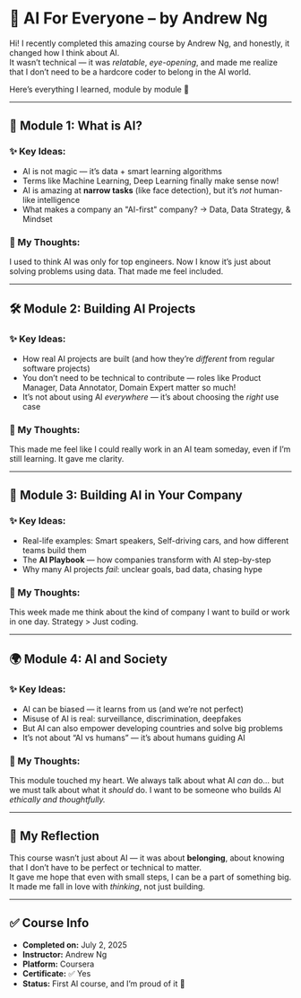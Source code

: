 # 🤖 AI For Everyone – by Andrew Ng

Hi! I recently completed this amazing course by Andrew Ng, and honestly, it changed how I think about AI.  
It wasn’t technical — it was *relatable*, *eye-opening*, and made me realize that I don’t need to be a hardcore coder to belong in the AI world.

Here’s everything I learned, module by module 🫶

---

## 📘 Module 1: What is AI?

### ✨ Key Ideas:
- AI is not magic — it’s data + smart learning algorithms
- Terms like Machine Learning, Deep Learning finally make sense now!
- AI is amazing at **narrow tasks** (like face detection), but it’s *not* human-like intelligence
- What makes a company an "AI-first" company? → Data, Data Strategy, & Mindset

### 🧠 My Thoughts:
I used to think AI was only for top engineers. Now I know it’s just about solving problems using data. That made me feel included.

---

## 🛠️ Module 2: Building AI Projects

### ✨ Key Ideas:
- How real AI projects are built (and how they’re *different* from regular software projects)
- You don’t need to be technical to contribute — roles like Product Manager, Data Annotator, Domain Expert matter so much!
- It’s not about using AI *everywhere* — it’s about choosing the *right* use case

### 🧠 My Thoughts:
This made me feel like I could really work in an AI team someday, even if I’m still learning. It gave me clarity.

---

## 🏢 Module 3: Building AI in Your Company

### ✨ Key Ideas:
- Real-life examples: Smart speakers, Self-driving cars, and how different teams build them
- The **AI Playbook** — how companies transform with AI step-by-step
- Why many AI projects *fail*: unclear goals, bad data, chasing hype

### 🧠 My Thoughts:
This week made me think about the kind of company I want to build or work in one day. Strategy > Just coding.

---

## 🌍 Module 4: AI and Society

### ✨ Key Ideas:
- AI can be biased — it learns from us (and we’re not perfect)
- Misuse of AI is real: surveillance, discrimination, deepfakes
- But AI can also empower developing countries and solve big problems
- It’s not about “AI vs humans” — it’s about humans guiding AI

### 🧠 My Thoughts:
This module touched my heart. We always talk about what AI *can* do… but we must talk about what it *should* do. I want to be someone who builds AI *ethically and thoughtfully.*

---

## 🌱 My Reflection

This course wasn’t just about AI — it was about **belonging**, about knowing that I don’t have to be perfect or technical to matter.  
It gave me hope that even with small steps, I can be a part of something big.  
It made me fall in love with *thinking*, not just building.

---

## ✅ Course Info

- **Completed on:** July 2, 2025
- **Instructor:** Andrew Ng  
- **Platform:** Coursera  
- **Certificate:** ✅ Yes  
- **Status:** First AI course, and I’m proud of it 🌸

